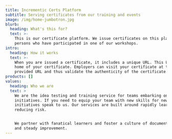 ```yaml
---
title: Incrementic Certs Platform
subtitle: Serving certificates from our training and events
image: /img/home-jumbotron.jpg
blurb:
  heading: What's this for?
  text: >-
    This is our certificate platform. We issue certificates on this platform for
    persons who have participated in one of our workshops.
intro:
  heading: How it works
  text: >-
    When you are issued a certificate, it includes a unique URL. This URL is the
    home of your certificate. Employers can visit your certificate at the
    provided URL and thus validate the authenticity of the certificate.
products: []
values:
  heading: Who we are
  text: >
    We are the idea testing and training service for teams embarking on new
    initiatives. If you need to equip your team with new skills for new
    initiatives speak to us. Our services are built around rapidly learning and
    reducing risk. 


    We partner with fanatical learners and foster a culture of documentation,
    and steady improvement.
---
```


